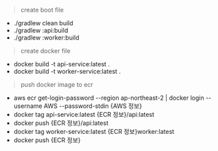 > create boot file
- ./gradlew clean build
- ./gradlew :api:build
- ./gradlew :worker:build

> create docker file
- docker build -t api-service:latest .
- docker build -t worker-service:latest .

> push docker image to ecr
- aws ecr get-login-password --region ap-northeast-2 | docker login --username AWS --password-stdin {AWS 정보}
- docker tag api-service:latest {ECR 정보}/api:latest
- docker push {ECR 정보}/api:latest
- docker tag worker-service:latest {ECR 정보}worker:latest
- docker push {ECR 정보}